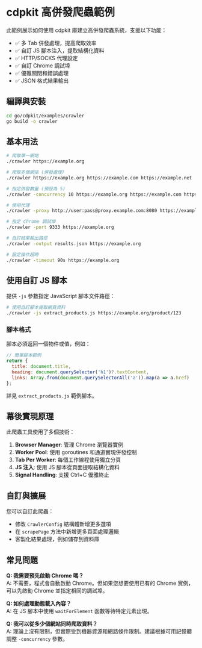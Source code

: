 # cdpkit 高併發爬蟲範例

此範例展示如何使用 cdpkit 庫建立高併發爬蟲系統，支援以下功能：

- ✅ 多 Tab 併發處理，提高爬取效率
- ✅ 自訂 JS 腳本注入，提取結構化資料
- ✅ HTTP/SOCKS 代理設定
- ✅ 自訂 Chrome 調試埠
- ✅ 優雅關閉和錯誤處理
- ✅ JSON 格式結果輸出

## 編譯與安裝

```bash
cd go/cdpkit/examples/crawler
go build -o crawler
```

## 基本用法

```bash
# 爬取單一網站
./crawler https://example.org

# 爬取多個網站 (併發處理)
./crawler https://example.org https://example.com https://example.net

# 指定併發數量 (預設為 5)
./crawler -concurrency 10 https://example.org https://example.com https://example.net

# 使用代理
./crawler -proxy http://user:pass@proxy.example.com:8080 https://example.org

# 指定 Chrome 調試埠
./crawler -port 9333 https://example.org

# 自訂結果輸出路徑
./crawler -output results.json https://example.org

# 設定操作超時
./crawler -timeout 90s https://example.org
```

## 使用自訂 JS 腳本

提供 `-js` 參數指定 JavaScript 腳本文件路徑：

```bash
# 使用自訂腳本提取網頁資料
./crawler -js extract_products.js https://example.org/product/123
```

### 腳本格式

腳本必須返回一個物件或值，例如：

```javascript
// 簡單腳本範例
return {
  title: document.title,
  heading: document.querySelector('h1')?.textContent,
  links: Array.from(document.querySelectorAll('a')).map(a => a.href)
};
```

詳見 `extract_products.js` 範例腳本。

## 幕後實現原理

此爬蟲工具使用了多個技術：

1. **Browser Manager**: 管理 Chrome 瀏覽器實例
2. **Worker Pool**: 使用 goroutines 和通道實現併發控制
3. **Tab Per Worker**: 每個工作線程使用獨立分頁
4. **JS 注入**: 使用 JS 腳本從頁面提取結構化資料
5. **Signal Handling**: 支援 Ctrl+C 優雅終止

## 自訂與擴展

您可以自訂此爬蟲：

- 修改 `CrawlerConfig` 結構體新增更多選項
- 在 `scrapePage` 方法中新增更多頁面處理邏輯
- 客製化結果處理，例如儲存到資料庫

## 常見問題

**Q: 我需要預先啟動 Chrome 嗎？**  
A: 不需要，程式會自動啟動 Chrome。但如果您想要使用已有的 Chrome 實例，可以先啟動 Chrome 並指定相同的調試埠。

**Q: 如何處理動態載入內容？**  
A: 在 JS 腳本中使用 `waitForElement` 函數等待特定元素出現。

**Q: 我可以從多少個網站同時爬取資料？**  
A: 理論上沒有限制，但實際受到機器資源和網路條件限制。建議根據可用記憶體調整 `-concurrency` 參數。 